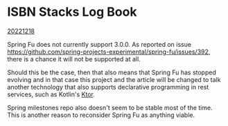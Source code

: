 # ISBN Stacks Log Book

<ins>20221218</ins>

Spring Fu does not currently support 3.0.0. As reported on issue https://github.com/spring-projects-experimental/spring-fu/issues/392, there is a chance it will not be supported at all.

Should this be the case, then that also means that Spring Fu has stopped evolving and in that case this project and the article will be changed to talk another technology that also supports declarative programming in rest services, such as Kotlin's [Ktor](https://ktor.io/).

Spring milestones repo also doesn't seem to be stable most of the time. This is another reason to reconsider Spring Fu as anything viable.